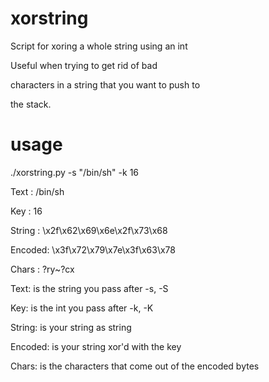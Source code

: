 # xorstring


Script for xoring a whole string using an int

Useful when trying to get rid of bad

characters in a string that you want to push to

the stack.

# usage


./xorstring.py -s "/bin/sh" -k 16


Text   : /bin/sh

Key    : 16

String : \x2f\x62\x69\x6e\x2f\x73\x68

Encoded: \x3f\x72\x79\x7e\x3f\x63\x78

Chars  : ?ry~?cx


Text: is the string you pass after -s, -S

Key: is the int you pass after -k, -K

String: is your string as string

Encoded: is your string xor'd with the key

Chars: is the characters that come out of the encoded bytes
